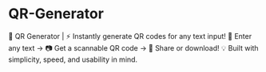 # QR-Generator
🔳 QR Generator | ⚡ Instantly generate QR codes for any text input! 📝 Enter any text → 📷 Get a scannable QR code → 📲 Share or download! 💡 Built with simplicity, speed, and usability in mind.
